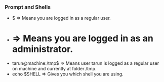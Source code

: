 ### Prompt and Shells
* $ => Means you are logged in as a regular user.
* # => Means you are logged in as an administrator.
* tarun@machine:/tmp$ => Means user tarun is logged as a regular user on machine and currently at folder /tmp.
* echo $SHELL => Gives you which shell you are using.

